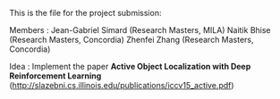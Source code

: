 This is the file for the project submission:

Members : 
Jean-Gabriel Simard (Research Masters, MILA)
Naitik Bhise (Research Masters, Concordia)
Zhenfei Zhang (Research Masters, Concordia)

Idea : 
Implement the paper **Active Object Localization with Deep Reinforcement Learning** (http://slazebni.cs.illinois.edu/publications/iccv15_active.pdf)


	
